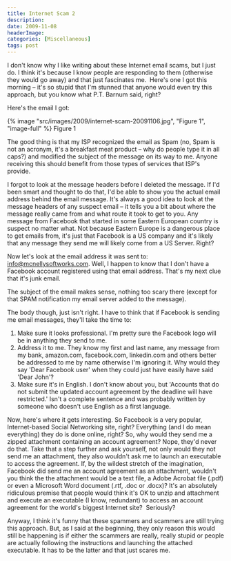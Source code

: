 ```yaml
---
title: Internet Scam 2
description: 
date: 2009-11-08
headerImage: 
categories: [Miscellaneous]
tags: post
---
```


I don't know why I like writing about these Internet email scams, but I just do. I think it's because I know people are responding to them (otherwise they would go away) and that just fascinates me.  Here's one I got this morning – it's so stupid that I'm stunned that anyone would even try this approach, but you know what P.T. Barnum said, right?

Here's the email I got:

{% image "src/images/2009/internet-scam-20091106.jpg", "Figure 1", "image-full" %}
Figure 1

The good thing is that my ISP recognized the email as Spam (no, Spam is not an acronym, it's a breakfast meat product – why do people type it in all caps?) and modified the subject of the message on its way to me. Anyone receiving this should benefit from those types of services that ISP's provide. 

I forgot to look at the message headers before I deleted the message. If I'd been smart and thought to do that, I'd be able to show you the actual email address behind the email message. It's always a good idea to look at the message headers of any suspect email – it tells you a bit about where the message really came from and what route it took to get to you. Any message from Facebook that started in some Eastern European country is suspect no matter what. Not because Eastern Europe is a dangerous place to get emails from, it's just that Facebook is a US company and it's likely that any message they send me will likely come from a US Server. Right?

Now let's look at the email address it was sent to: info@mcnellysoftworks.com. Well, I happen to know that I don't have a Facebook account registered using that email address. That's my next clue that it's junk email. 

The subject of the email makes sense, nothing too scary there (except for that SPAM notification my email server added to the message).

The body though, just isn't right. I have to think that if Facebook is sending me email messages, they'll take the time to:

1. Make sure it looks professional. I'm pretty sure the Facebook logo will be in anything they send to me.
2. Address it to me. They know my first and last name, any message from my bank, amazon.com, facebook.com, linkedin.com and others better be addressed to me by name otherwise I'm ignoring it. Why would they say 'Dear Facebook user' when they could just have easily have said 'Dear John'?
3. Make sure it's in English. I don't know about you, but 'Accounts that do not submit the updated account agreement by the deadline will have restricted.' Isn't a complete sentence and was probably written by someone who doesn't use English as a first language.

Now, here's where it gets interesting. So Facebook is a very popular, Internet-based Social Networking site, right? Everything (and I do mean everything) they do is done online, right? So, why would they send me a zipped attachment containing an account agreement? Nope, they'd never do that. Take that a step further and ask yourself, not only would they not send me an attachment, they also wouldn't ask me to launch an executable to access the agreement. If, by the wildest stretch of the imagination, Facebook did send me an account agreement as an attachment, wouldn't you think the the attachment would be a text file, a Adobe Acrobat file (.pdf) or even a Microsoft Word document (.rtf, .doc or .docx)? It's an absolutely ridiculous premise that people would think it's OK to unzip and attachment and execute an executable (I know, redundant) to access an account agreement for the world's biggest Internet site?  Seriously?

Anyway, I think it's funny that these spammers and scammers are still trying this approach. But, as I said at the beginning, they only reason this would still be happening is if either the scammers are really, really stupid or people are actually following the instructions and launching the attached executable. It has to be the latter and that just scares me.

